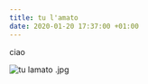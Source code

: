 ```yaml
---
title: tu l'amato
date: 2020-01-20 17:37:00 +01:00
---
```


ciao

![tu lamato .jpg](/uploads/tu%20lamato%20.jpg)